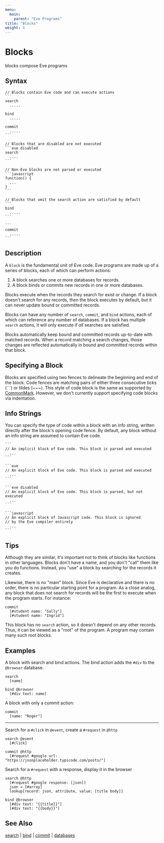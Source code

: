 ```yaml
---
menu:
  main:
    parent: "Eve Programs"
title: "Blocks"
weight: 4
---
```


# Blocks

blocks compose Eve programs

## Syntax

~~~eve
// Blocks contain Eve code and can execute actions
```
search
  .....

bind
  .....

commit
  .....
```

// Blocks that are disabled are not executed
```eve disabled
search
  ....
```

// Non-Eve blocks are not parsed or executed
```javascript
function() {
  ...
}
```

// Blocks that omit the search action are satisfied by default
```
bind
  .....
```

```
commit
  .....
```
~~~

## Description

A `block` is the fundamental unit of Eve code. Eve programs are made up of a series of blocks, each of which can perform actions:

1. A block searches one or more databases for records.
2. A block binds or commits new records in one or more databases.

Blocks execute when the records they search for exist or change. If a block doesn't search for any records, then the block executes by default, but it can never update bound or committed records.

Blocks can have any number of `search`, `commit`, and `bind` actions, each of which can reference any number of databases. If a block has multiple `search` actions, it will only execute if _all_ searches are satisfied.

Blocks automatically keep bound and committed records up-to-date with matched records. When a record matching a search changes, those changes are reflected automatically in bound and committed records within that block.  

## Specifying a Block

Blocks are specified using two fences to delineate the beginning and end of the block. Code fences are matching pairs of either three consecutive ticks (```) or tildes (~~~). This style of code block is the same as supported by [CommonMark](http://spec.commonmark.org/0.26/#fenced-code-blocks). However, we don't currently support specifying code blocks via indentation.

## Info Strings

You can specify the type of code within a block with an info string, written directly after the block's opening code fence. By default, any block without an info string are assumed to contain Eve code.

~~~
```
// An implicit block of Eve code. This block is parsed and executed
  ...
```

```eve
// An explicit block of Eve code. This block is parsed and executed
  ...
```

```eve disabled
// An explicit block of Eve code. This block is parsed, but not executed
  ...
```

```javascript
// An explicit block of Javascript code. This block is ignored
// by the Eve compiler entirely
  ...
```
~~~

## Tips

Although they are similar, it's important not to think of blocks like functions in other languages. Blocks don't have a name, and you don't "call" them like you do functions. Instead, you "use" a block by searching for the records it creates.

Likewise, there is no "main" block. Since Eve is declarative and there is no order, there is no particular starting point for a program. As a close analog, any block that does not search for records will be the first to execute when the program starts. For instance:

```eve
commit
  [#student name: "Sally"]
  [#student name: "Ingrid"]
```

This block has no `search` action, so it doesn't depend on any other records. Thus, it can be viewed as a "root" of the program. A program may contain many such root blocks.

## Examples

A block with search and bind actions. The bind action adds the `#div` to the `@browser` database.

```eve
search
  [name]

bind @browser
  [#div text: name]
```

A block with only a commit action:

```eve
commit
  [name: "Roger"]
```

---

Search for a `#click` in `@event`, create a `#request` in `@http`

```eve
search @event
  [#click]

commit @http
  [#request #google url: "https://jsonplaceholder.typicode.com/posts/"]
```
Search for a `#request` with a response, display it in the browser

```eve
search @http
  [#request #google response: [json]]
  json = [#array]
  lookup[record: json, attribute, value: [title body]]

bind @browser
  [#div text: "{{title}}"]
  [#div text: "{{body}}"]
```

## See Also

[search](../search) | [bind](../bind) | [commit](../commit) | [databases](../databases)
